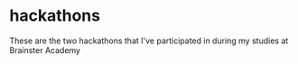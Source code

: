 # hackathons
These are the two hackathons that I've participated in during my studies at Brainster Academy
